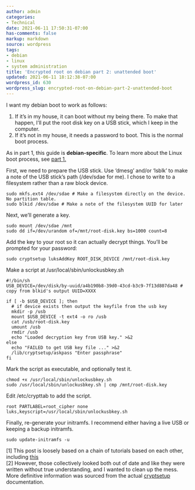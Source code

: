```yaml
---
author: admin
categories:
- Technical
date: 2021-06-11 17:50:31-07:00
has-comments: false
markup: markdown
source: wordpress
tags:
- debian
- linux
- system administration
title: 'Encrypted root on debian part 2: unattended boot'
updated: 2021-06-11 18:12:38-07:00
wordpress_id: 630
wordpress_slug: encrypted-root-on-debian-part-2-unattended-boot
---
```

I want my debian boot to work as follows:

1.  If it’s in my house, it can boot without my being there. To make that happen, I’ll put the root disk key on a USB stick, which I keep in the computer.
2.  If it’s not in my house, it needs a password to boot. This is the normal boot process.

As in part 1, this guide is **debian-specific**. To learn more about the Linux boot process, see [part 1.](https://blog.za3k.com/migrating-an-existing-debian-installation-to-encrypted-root/)

First, we need to prepare the USB stick. Use ‘dmesg’ and/or ‘lsblk’ to make a note of the USB stick’s path (/dev/sdae for me). I chose to write to a filesystem rather than a raw block device.

```
sudo mkfs.ext4 /dev/sdae # Make a filesystem directly on the device. No partition table.
sudo blkid /dev/sdae # Make a note of the filesystem UUID for later
```

Next, we’ll generate a key.

```
sudo mount /dev/sdae /mnt
sudo dd if=/dev/urandom of=/mnt/root-disk.key bs=1000 count=8
```

Add the key to your root so it can actually decrypt things. You’ll be prompted for your password:

```
sudo cryptsetup luksAddKey ROOT_DISK_DEVICE /mnt/root-disk.key
```

Make a script at /usr/local/sbin/unlockusbkey.sh

```
#!/bin/sh
USB_DEVICE=/dev/disk/by-uuid/a4b190b8-39d0-43cd-b3c9-7f13d807da48 # copy from blkid's output UUID=XXXX

if [ -b $USB_DEVICE ]; then
  # if device exists then output the keyfile from the usb key
  mkdir -p /usb
  mount $USB_DEVICE -t ext4 -o ro /usb
  cat /usb/root-disk.key
  umount /usb
  rmdir /usb
  echo "Loaded decryption key from USB key." >&2
else
  echo "FAILED to get USB key file ..." >&2
  /lib/cryptsetup/askpass "Enter passphrase"
fi
```

Mark the script as executable, and optionally test it.

```
chmod +x /usr/local/sbin/unlockusbkey.sh
sudo /usr/local/sbin/unlockusbkey.sh | cmp /mnt/root-disk.key
```

Edit /etc/crypttab to add the script.

```
root PARTLABEL=root_cipher none luks,keyscript=/usr/local/sbin/unlockusbkey.sh
```

Finally, re-generate your initramfs. I recommend either having a live USB or keeping a backup initramfs.

```
sudo update-initramfs -u
```

\[1\] This post is loosely based on a chain of tutorials based on each other, including [this](https://www.oxygenimpaired.com/ubuntu-with-grub2-luks-encrypted-lvm-root-hidden-usb-keyfile)  
\[2\] However, those collectively looked both out of date and like they were written without true understanding, and I wanted to clean up the mess. More definitive information was sourced from the actual [cryptsetup](https://cryptsetup-team.pages.debian.net/cryptsetup/README.initramfs.html) documentation.
